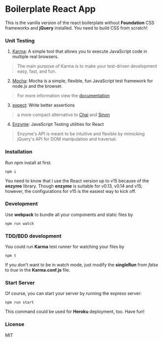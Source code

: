 # Boilerplate React App
This is the vanilla version of the react boilerplate without __Foundation__ CSS frameworks and __jQuery__ installed.
You need to build CSS from scratch!

### Unit Testing
1. [Karma](https://github.com/karma-runner/karma): A simple tool that allows you to execute JavaScript code in multiple real browsers.
> The main purpose of Karma is to make your test-driven development easy, fast, and fun.
2. [Mocha](https://github.com/mochajs/mocha): Mocha is a simple, flexible, fun JavaScript test framework for node.js and the browser.
> For more information view the [documentation](http://mochajs.org/)
3. [expect](https://github.com/mjackson/expect): Write better assertions
> a more compact alternative to [Chai](http://chaijs.com/) and [Sinon](http://sinonjs.org/)
4. [Enzyme](https://github.com/airbnb/enzyme): JavaScript Testing utilities for React
> Enzyme's API is meant to be intuitive and flexible by mimicking jQuery's API for DOM manipulation and traversal.

### Installation
Run npm install at first.
```
npm i
```
You need to know that I use the React version up to v15 because of the __enzyme__ library. Though __enzyme__ is suitable for v0.13, v0.14 and v15; however, the configurations for v15 is the easiest way to kick off.

### Development
Use __webpack__ to bundle all your components and static files by
```
npm run watch
```

### TDD/BDD development
You could run __Karma__ test runner for watching your files by
```
npm t
```
If you don't want to be in watch mode, just modify the __singleRun__ from _false_ to _true_ in the __Karma.conf.js__ file.

### Start Server
Of course, you can start your server by running the express server:
```
npm run start
```
This command could be used for __Heroku__ deployment, too. Have fun!

### License
MIT
